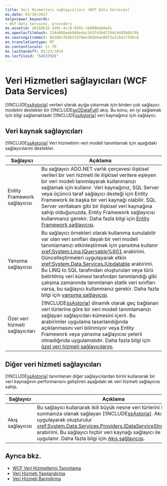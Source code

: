 ```yaml
---
title: Veri Hizmetleri sağlayıcıları (WCF Data Services)
ms.date: 03/30/2017
helpviewer_keywords:
- WCF Data Services, providers
ms.assetid: a0160b1b-3d9c-4cc8-8391-cb0986a60a41
ms.openlocfilehash: 3344088aeb948edac3d3f439d729dc9d45b8b79b
ms.sourcegitcommit: 6b308cf6d627d78ee36dbbae8972a310ac7fd6c8
ms.translationtype: MT
ms.contentlocale: tr-TR
ms.lasthandoff: 01/23/2019
ms.locfileid: "54537926"
---
```

# <a name="data-services-providers-wcf-data-services"></a>Veri Hizmetleri sağlayıcıları (WCF Data Services)
[!INCLUDE[ssAstoria](../../../../includes/ssastoria-md.md)] verileri olarak açığa çıkarmak için birden çok sağlayıcı modelini destekler bir [!INCLUDE[ssODataFull](../../../../includes/ssodatafull-md.md)] akış. Bu konu, en iyi sağlamak için bilgi sağlamaktadır [!INCLUDE[ssAstoria](../../../../includes/ssastoria-md.md)] veri kaynağınız için sağlayıcı.  
  
## <a name="data-source-providers"></a>Veri kaynak sağlayıcıları  
 [!INCLUDE[ssAstoria](../../../../includes/ssastoria-md.md)] Veri hizmetinin veri modeli tanımlamak için aşağıdaki sağlayıcılarını destekler.  
  
|Sağlayıcı|Açıklama|  
|--------------|-----------------|  
|Entity Framework sağlayıcısı|Bu sağlayıcı ADO.NET varlık çerçevesi ilişkisel verileri bir veri hizmeti ile ilişkisel verilere eşleyen bir veri modeli tanımlayarak kullanmanızı sağlamak için kullanır. Veri kaynağınız, SQL Server veya üçüncü taraf sağlayıcı desteği için Entity Framework ile başka bir veri kaynağı olabilir. SQL Server veritabanı gibi bir ilişkisel veri kaynağına sahip olduğunuzda, Entity Framework sağlayıcısı kullanmanız gerekir. Daha fazla bilgi için [Entity Framework sağlayıcısı](../../../../docs/framework/data/wcf/entity-framework-provider-wcf-data-services.md).|  
|Yansıma sağlayıcısı|Bu sağlayıcı örnekleri olarak kullanıma sunulabilir var olan veri sınıfları dayalı bir veri modeli tanımlamanızı etkinleştirmek için yansıtma kullanır <xref:System.Linq.IQueryable%601> arabirimi. Güncelleştirmeleri uygulayarak etkin <xref:System.Data.Services.IUpdatable> arabirimi. Bu LINQ to SQL tarafından oluşturulan veya türü belirtilmiş veri kümesi tarafından tanımlandığı gibi çalışma zamanında tanımlanan statik veri sınıfları varsa, bu sağlayıcı kullanmanız gerekir. Daha fazla bilgi için [yansıma sağlayıcısı](../../../../docs/framework/data/wcf/reflection-provider-wcf-data-services.md).|  
|Özel veri hizmeti sağlayıcıları|[!INCLUDE[ssAstoria](../../../../includes/ssastoria-md.md)] dinamik olarak geç bağlanan veri türlerine göre bir veri modeli tanımlamanızı sağlayan sağlayıcıları kümesini içerir. Bu arabirimler uygulama tasarlandığında açıklanmasını veri bilinmiyor veya Entity Framework veya yansıma sağlayıcısı yeterli olmadığında uygulamalıdır. Daha fazla bilgi için [özel veri hizmeti sağlayıcılarını](../../../../docs/framework/data/wcf/custom-data-service-providers-wcf-data-services.md).|  
  
## <a name="other-data-service-providers"></a>Diğer veri hizmeti sağlayıcıları  
 [!INCLUDE[ssAstoria](../../../../includes/ssastoria-md.md)] tanımlanan diğer sağlayıcılardan birini kullanarak bir veri kaynağının performansını geliştiren aşağıdaki ek veri hizmeti sağlayıcısı sahip.  
  
|Sağlayıcı|Açıklama|  
|--------------|-----------------|  
|Akış sağlayıcısı|Bu sağlayıcı kullanarak ikili büyük nesne veri türlerini kullanıma sunmanıza olanak sağlayan [!INCLUDE[ssAstoria](../../../../includes/ssastoria-md.md)]. Akış sağlayıcısı uygulayarak oluşturulur <xref:System.Data.Services.Providers.IDataServiceStreamProvider> arabirimi. Bu sağlayıcı hiçbir veri kaynağı sağlayıcı ile birlikte uygulanır. Daha fazla bilgi için [Akış sağlayıcısı](../../../../docs/framework/data/wcf/streaming-provider-wcf-data-services.md).|  
  
## <a name="see-also"></a>Ayrıca bkz.
- [WCF Veri Hizmetlerini Tanımlama](../../../../docs/framework/data/wcf/defining-wcf-data-services.md)
- [Veri Hizmeti Yapılandırma](../../../../docs/framework/data/wcf/configuring-the-data-service-wcf-data-services.md)
- [Veri Hizmeti Barındırma](../../../../docs/framework/data/wcf/hosting-the-data-service-wcf-data-services.md)
